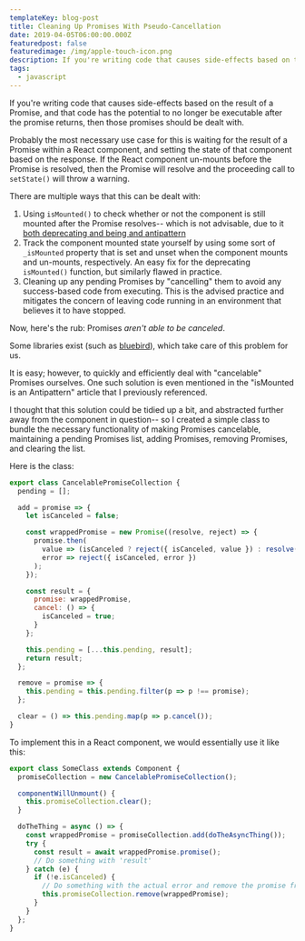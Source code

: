 ```yaml
---
templateKey: blog-post
title: Cleaning Up Promises With Pseudo-Cancellation
date: 2019-04-05T06:00:00.000Z
featuredpost: false
featuredimage: /img/apple-touch-icon.png
description: If you're writing code that causes side-effects based on the result of a Promise, and that code has the potential to no longer be executable after the promise returns, then those promises should be dealt with.
tags:
  - javascript
---
```


If you're writing code that causes side-effects based on the result of a Promise, and that code has the potential to no longer be executable after the promise returns, then those promises should be dealt with.

Probably the most necessary use case for this is waiting for the result of a Promise within a React component, and setting the state of that component based on the response. If the React component un-mounts before the Promise is resolved, then the Promise will resolve and the proceeding call to `setState()` will throw a warning.

There are multiple ways that this can be dealt with:

1. Using `isMounted()` to check whether or not the component is still mounted after the Promise resolves-- which is not advisable, due to it [both deprecating and being and antipattern](https://reactjs.org/blog/2015/12/16/ismounted-antipattern.html)
2. Track the component mounted state yourself by using some sort of `_isMounted` property that is set and unset when the component mounts and un-mounts, respectively. An easy fix for the deprecating `isMounted()` function, but similarly flawed in practice.
3. Cleaning up any pending Promises by "cancelling" them to avoid any success-based code from executing. This is the advised practice and mitigates the concern of leaving code running in an environment that believes it to have stopped.

Now, here's the rub: Promises _aren't able to be canceled_.

Some libraries exist (such as [bluebird](http://bluebirdjs.com/docs/getting-started.html)), which take care of this problem for us.

It is easy; however, to quickly and efficiently deal with "cancelable" Promises ourselves. One such solution is even mentioned in the "isMounted is an Antipattern" article that I previously referenced.

I thought that this solution could be tidied up a bit, and abstracted further away from the component in question-- so I created a simple class to bundle the necessary functionality of making Promises cancelable, maintaining a pending Promises list, adding Promises, removing Promises, and clearing the list.

Here is the class:

```javascript
export class CancelablePromiseCollection {
  pending = [];

  add = promise => {
    let isCanceled = false;

    const wrappedPromise = new Promise((resolve, reject) => {
      promise.then(
        value => (isCanceled ? reject({ isCanceled, value }) : resolve(value)),
        error => reject({ isCanceled, error })
      );
    });

    const result = {
      promise: wrappedPromise,
      cancel: () => {
        isCanceled = true;
      }
    };

    this.pending = [...this.pending, result];
    return result;
  };

  remove = promise => {
    this.pending = this.pending.filter(p => p !== promise);
  };

  clear = () => this.pending.map(p => p.cancel());
}
```

To implement this in a React component, we would essentially use it like this:

```javascript
export class SomeClass extends Component {
  promiseCollection = new CancelablePromiseCollection();

  componentWillUnmount() {
    this.promiseCollection.clear();
  }

  doTheThing = async () => {
    const wrappedPromise = promiseCollection.add(doTheAsyncThing());
    try {
      const result = await wrappedPromise.promise();
      // Do something with 'result'
    } catch (e) {
      if (!e.isCanceled) {
        // Do something with the actual error and remove the promise from the collection
        this.promiseCollection.remove(wrappedPromise);
      }
    }
  };
}
```
